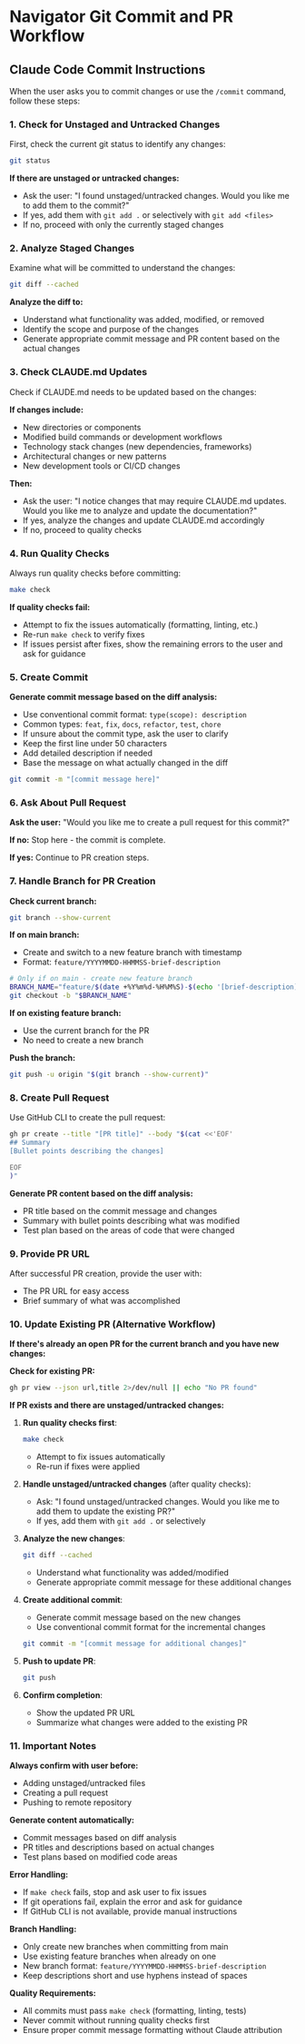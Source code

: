 # Navigator Git Commit and PR Workflow

## Claude Code Commit Instructions

When the user asks you to commit changes or use the `/commit` command, follow these steps:

### 1. Check for Unstaged and Untracked Changes

First, check the current git status to identify any changes:

```bash
git status
```

**If there are unstaged or untracked changes:**
- Ask the user: "I found unstaged/untracked changes. Would you like me to add them to the commit?"
- If yes, add them with `git add .` or selectively with `git add <files>`
- If no, proceed with only the currently staged changes

### 2. Analyze Staged Changes

Examine what will be committed to understand the changes:

```bash
git diff --cached
```

**Analyze the diff to:**
- Understand what functionality was added, modified, or removed
- Identify the scope and purpose of the changes
- Generate appropriate commit message and PR content based on the actual changes

### 3. Check CLAUDE.md Updates

Check if CLAUDE.md needs to be updated based on the changes:

**If changes include:**
- New directories or components
- Modified build commands or development workflows
- Technology stack changes (new dependencies, frameworks)
- Architectural changes or new patterns
- New development tools or CI/CD changes

**Then:**
- Ask the user: "I notice changes that may require CLAUDE.md updates. Would you like me to analyze and update the documentation?"
- If yes, analyze the changes and update CLAUDE.md accordingly
- If no, proceed to quality checks

### 4. Run Quality Checks

Always run quality checks before committing:

```bash
make check
```

**If quality checks fail:**
- Attempt to fix the issues automatically (formatting, linting, etc.)
- Re-run `make check` to verify fixes
- If issues persist after fixes, show the remaining errors to the user and ask for guidance

### 5. Create Commit

**Generate commit message based on the diff analysis:**
- Use conventional commit format: `type(scope): description`
- Common types: `feat`, `fix`, `docs`, `refactor`, `test`, `chore`
- If unsure about the commit type, ask the user to clarify
- Keep the first line under 50 characters
- Add detailed description if needed
- Base the message on what actually changed in the diff

```bash
git commit -m "[commit message here]"
```

### 6. Ask About Pull Request

**Ask the user:** "Would you like me to create a pull request for this commit?"

**If no:** Stop here - the commit is complete.

**If yes:** Continue to PR creation steps.

### 7. Handle Branch for PR Creation

**Check current branch:**

```bash
git branch --show-current
```

**If on main branch:**
- Create and switch to a new feature branch with timestamp
- Format: `feature/YYYYMMDD-HHMMSS-brief-description`

```bash
# Only if on main - create new feature branch
BRANCH_NAME="feature/$(date +%Y%m%d-%H%M%S)-$(echo '[brief-description]' | tr ' ' '-' | tr '[:upper:]' '[:lower:]')"
git checkout -b "$BRANCH_NAME"
```

**If on existing feature branch:**
- Use the current branch for the PR
- No need to create a new branch

**Push the branch:**

```bash
git push -u origin "$(git branch --show-current)"
```

### 8. Create Pull Request

Use GitHub CLI to create the pull request:

```bash
gh pr create --title "[PR title]" --body "$(cat <<'EOF'
## Summary
[Bullet points describing the changes]

EOF
)"
```

**Generate PR content based on the diff analysis:**
- PR title based on the commit message and changes
- Summary with bullet points describing what was modified
- Test plan based on the areas of code that were changed

### 9. Provide PR URL

After successful PR creation, provide the user with:
- The PR URL for easy access
- Brief summary of what was accomplished

### 10. Update Existing PR (Alternative Workflow)

**If there's already an open PR for the current branch and you have new changes:**

**Check for existing PR:**
```bash
gh pr view --json url,title 2>/dev/null || echo "No PR found"
```

**If PR exists and there are unstaged/untracked changes:**

1. **Run quality checks first**:
   ```bash
   make check
   ```
   - Attempt to fix issues automatically
   - Re-run if fixes were applied

2. **Handle unstaged/untracked changes** (after quality checks):
   - Ask: "I found unstaged/untracked changes. Would you like me to add them to update the existing PR?"
   - If yes, add them with `git add .` or selectively

3. **Analyze the new changes**:
   ```bash
   git diff --cached
   ```
   - Understand what functionality was added/modified
   - Generate appropriate commit message for these additional changes

4. **Create additional commit**:
   - Generate commit message based on the new changes
   - Use conventional commit format for the incremental changes

   ```bash
   git commit -m "[commit message for additional changes]"
   ```

5. **Push to update PR**:
   ```bash
   git push
   ```

6. **Confirm completion**:
   - Show the updated PR URL
   - Summarize what changes were added to the existing PR

### 11. Important Notes

**Always confirm with user before:**
- Adding unstaged/untracked files
- Creating a pull request
- Pushing to remote repository

**Generate content automatically:**
- Commit messages based on diff analysis
- PR titles and descriptions based on actual changes
- Test plans based on modified code areas

**Error Handling:**
- If `make check` fails, stop and ask user to fix issues
- If git operations fail, explain the error and ask for guidance
- If GitHub CLI is not available, provide manual instructions

**Branch Handling:**
- Only create new branches when committing from main
- Use existing feature branches when already on one
- New branch format: `feature/YYYYMMDD-HHMMSS-brief-description`
- Keep descriptions short and use hyphens instead of spaces

**Quality Requirements:**
- All commits must pass `make check` (formatting, linting, tests)
- Never commit without running quality checks first
- Ensure proper commit message formatting without Claude attribution
